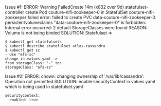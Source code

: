 Issue #1:
ERROR: Warning  FailedCreate  14m (x832 over 9d)  statefulset-controller  create Pod couture-nifi-zookeeper-0 in StatefulSet couture-nifi-zookeeper failed error: failed to create PVC data-couture-nifi-zookeeper-0: persistentvolumeclaims "data-couture-nifi-zookeeper-0" is forbidden: Internal error occurred: 2 default StorageClasses were found
REASON: Volume is not being binded
SOLUTION: Statefulset => 
```
$ kubectl get statefulsets
$ kubectl describe statefulset atlas-cassandra
$ kubectl get sc
- Use "efs-sc"
change in values.yaml -> 
from storageClass: "-" to:
storageClass: "efs-sc"
```


Issue #2:
ERROR: chown: changing ownership of '/var/lib/cassandra': Operation not permitted
SOLUTION: enable securityContext in values.yaml which is being used in statefulset.yaml
```
securityContext:
  enabled: true
```
